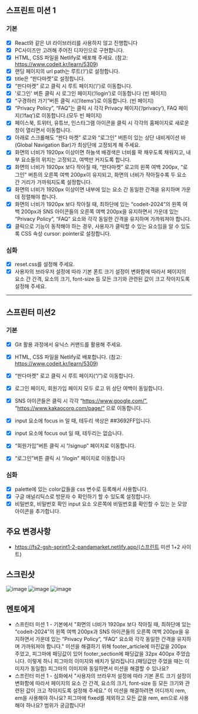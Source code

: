 ## 스프린트 미션 1
### 기본
- [x] React와 같은 UI 라이브러리를 사용하지 않고 진행합니다
- [x] PC사이즈만 고려해 주어진 디자인으로 구현합니다.
- [x] HTML, CSS 파일을 Netlify로 배포해 주세요. (참고: https://www.codeit.kr/learn/5309)
- [x] 랜딩 페이지의 url path는 루트(‘/’)로 설정합니다.
- [x] title은 “판다마켓”로 설정합니다.
- [x] “판다마켓” 로고 클릭 시 루트 페이지(‘/’)로 이동합니다.
- [x] '로그인' 버튼 클릭 시 로그인 페이지(‘/login’)로 이동합니다 (빈 페이지)
- [x] “구경하러 가기”버튼 클릭 시(’/items’)로 이동합니다. (빈 페이지)
- [x] “Privacy Policy”, “FAQ”는 클릭 시 각각 Privacy 페이지(‘/privacy’), FAQ 페이지(‘/faq’)로 이동합니다.(모두 빈 페이지)
- [x]  페이스북, 트위터, 유튜브, 인스타그램 아이콘을 클릭 시 각각의 홈페이지로 새로운 창이 열리면서 이동합니다.
- [x] 아래로 스크롤해도 “판다 마켓” 로고와 “로그인” 버튼이 있는 상단 내비게이션 바(Global Navigation Bar)가 최상단에 고정되게 해 주세요.
- [x] 화면의 너비가 1920px 이상이면 하늘색 배경색은 너비를 꽉 채우도록 채워지고, 내부 요소들의 위치는 고정되고, 여백만 커지도록 합니다.
- [x] 화면의 너비가 1920px 보다 작아질 때, “판다마켓” 로고의 왼쪽 여백 200px, “로그인" 버튼의 오른쪽 여백 200px이 유지되고, 화면의 너비가 작아질수록 두 요소 간 거리가 가까워지도록 설정합니다.
- [x] 화면의 너비가 1920px 이상이면 내부에 있는 요소 간 동일한 간격을 유지하며 가운데 정렬해야 합니다.
- [x] 화면의 너비가 1920px 보다 작아질 때, 최하단에 있는 “codeit-2024”의 왼쪽 여백 200px과 SNS 아이콘들의 오른쪽 여백 200px을 유지하면서 가운데 있는 “Privacy Policy”, “FAQ” 요소와 각각 동일한 간격을 유지하며 가까워져야 합니다.
- [x] 클릭으로 기능이 동작해야 하는 경우, 사용자가 클릭할 수 있는 요소임을 알 수 있도록 CSS 속성 cursor: pointer로 설정합니다.

### 심화
- [x] reset.css를 설정해 주세요.
- [x] 사용자의 브라우저 설정에 따라 기본 폰트 크기 설정이 변화함에 따라서 페이지의 요소 간 간격, 요소의 크기, font-size 등 모든 크기와 관련된 값이 크고 작아지도록 설정해 주세요.
***
## 스프린터 미션2
### 기본
- [x] Git 활용 과정에서 유닉스 커맨드를 활용해 주세요.
- [x] HTML, CSS 파일을 Netlify로 배포합니다. (참고: https://www.codeit.kr/learn/5309)

- [x] “판다마켓" 로고 클릭 시 루트 페이지(“/”)로 이동합니다.
- [x] 로그인 페이지, 회원가입 페이지 모두 로고 위 상단 여백이 동일합니다.
- [x] SNS 아이콘들은 클릭 시 각각 “https://www.google.com/”, “https://www.kakaocorp.com/page/” 으로 이동합니다.
- [x] input 요소에 focus in 일 때, 테두리 색상은 ##3692FF입니다.
- [x] input 요소에 focus out 일 때, 테두리는 없습니다.
- [x] “회원가입”버튼 클릭 시 “/signup” 페이지로 이동합니다.
- [x] “로그인”버튼 클릭 시 “/login” 페이지로 이동합니다

### 심화
- [x] palette에 있는 color값들을 css 변수로 등록해서 사용합니다.
- [x] 구글 애널리틱스로 방문자 수 확인하기 할 수 있도록 설정합니다.
- [x] 비밀번호, 비밀번호 확인 input 요소 오른쪽에 비밀번호를 확인할 수 있는 눈 모양 아이콘을 추가합니다.

## 주요 변경사항
- https://fs2-gsh-sprint1-2-pandamarket.netlify.app/(스프린트 미션 1+2 사이트)

## 스크린샷

![image](https://github.com/user-attachments/assets/736dff2e-427d-42c6-9292-9c2c902867c2)
![image](https://github.com/user-attachments/assets/86fc5c80-f14c-4492-91ce-ff178b21c17b)
![image](https://github.com/user-attachments/assets/546d4843-1bd1-4cfd-88f9-e82eb2ffcb46)

## 멘토에게

- 스프린터 미션 1 - 기본에서 "화면의 너비가 1920px 보다 작아질 때, 최하단에 있는 “codeit-2024”의 왼쪽 여백 200px과 SNS 아이콘들의 오른쪽 여백 200px을 유지하면서 가운데 있는 “Privacy Policy”, “FAQ” 요소와 각각 동일한 간격을 유지하며 가까워져야 합니다."
미션을 해결하기 위해 footer_article에 마진값을 200px 주었고,
피그마에 패딩값이 있어 footer_section에 패딩값을 32px 400px 주었습니다.
이렇게 하니 피그마의 이미지와 배치가 달라집니다.(패딩값만 주었을 때는 이미지가 동일함)
피그마의 이미지와 동일하면서 미션을 해결할 수 있나요?
- 스프린터 미션 1 - 심화에서 "사용자의 브라우저 설정에 따라 기본 폰트 크기 설정이 변화함에 따라서 페이지의 요소 간 간격, 요소의 크기, font-size 등 모든 크기와 관련된 값이 크고 작아지도록 설정해 주세요."
이 미션을 해결하려면 어디까지 rem, em을 사용해야 하나요?
피그마에 fixed를 제외하고 모든 값을 rem, em으로 사용해야 하나요? 범위가 궁금합니다!